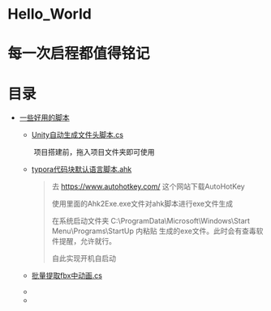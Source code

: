# Hello_World
# 每一次启程都值得铭记

# 目录
- [一些好用的脚本](#一级标题)
	- [Unity自动生成文件头脚本.cs](https://github.com/HeartWardrum/Hello_World/blob/c966d305af0ae3457f70c0417de8e082a61cdd99/FileHeader.cs)
	
	  ​		项目搭建前，拖入项目文件夹即可使用
	
	- [typora代码块默认语言脚本.ahk](https://github.com/HeartWardrum/Hello_World/blob/d0f06c6b5a4a96f5cfa572ff205fd106b847e3e4/typora%E4%BB%A3%E7%A0%81%E5%9D%97%E9%BB%98%E8%AE%A4java%E8%84%9A%E6%9C%AC.ahk)
	
	  > 去 https://www.autohotkey.com/ 这个网站下载AutoHotKey
	  >
	  > 使用里面的Ahk2Exe.exe文件对ahk脚本进行exe文件生成
	  >
	  > 在系统启动文件夹 C:\ProgramData\Microsoft\Windows\Start Menu\Programs\StartUp 内粘贴 生成的exe文件。此时会有查毒软件提醒，允许就行。
	  >
	  > 自此实现开机自启动
	  
	- [批量提取fbx中动画.cs](https://github.com/HeartWardrum/Hello_World/blob/fedc3e44d7193f756dd76659627571744eb2b5bf/GetAnimation.cs)
	
	- 
	
	- 









